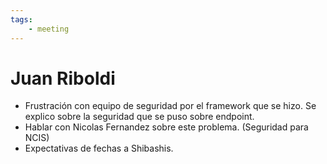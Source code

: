 ```yaml
---
tags:
    - meeting
---
```


# Juan Riboldi

- Frustración con equipo de seguridad por el framework que se hizo. Se explico sobre la seguridad que se puso sobre endpoint.
- Hablar con Nicolas Fernandez sobre este problema. (Seguridad para NCIS)
- Expectativas de fechas a Shibashis.